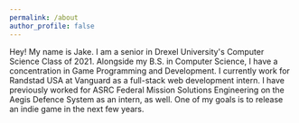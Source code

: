 ```yaml
---
permalink: /about
author_profile: false
---
```


Hey! My name is Jake. I am a senior in Drexel University's Computer Science Class of 2021. Alongside my B.S. in Computer Science, I have a concentration in Game Programming and Development. I currently work for Randstad USA at Vanguard as a full-stack web development intern. I have previously worked for ASRC Federal Mission Solutions Engineering on the Aegis Defence System as an intern, as well. One of my goals is to release an indie game in the next few years.
